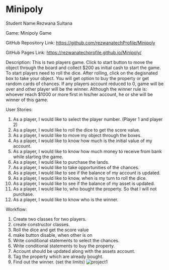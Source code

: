 # Minipoly
Student Name:Rezwana Sultana

Game: Minipoly Game

GitHub Repository Link: https://github.com/rezwanatechProfile/Minipoly

GitHub Pages Link: https://rezwanatechprofile.github.io/Minipoly/

Description:
This is two players game. Click to start button to move the object through the board and collect $200 as initial cash to start the game. To start players need to roll the dice. After rolling, click on the degisnated box to take your object. You will get option to buy the property or get random cards of chances.
If any players account reduced to 0, game will be over and other player will be the winner. Although the winner rule is: whoever reach $1000 or more first in his/her account, he or she will be winner of this game.

User Stories:
1.	As a player, I would like to select the player number. (Player 1 and player 2)
2.	As a player, I would like to roll the dice to get the score value.
3.	As a player, I would like to move my object through the boxes. 
4.	As a player, I would like to know how much is the initial value of my account.
5.	As a player, I would like to know how much money to receive from bank while starting the game.
6.	As a player, I would like to purchase the lands.
7.	As a player, I would like to take opportunities of the chances.
8.	As a player, I would like to see if the balance of my account is updated.
9.	As a player, I would like to know, when is my turn to roll the dice.
10.	As a player, I would like to see if the balance of my asset is updated.
11.	As a player, I would like to, who bought the property. So that I will not purchase. 
12.	As a player, I would like to know who is the winner. 

Workflow:

1. Create two classes for two players.
2. create constructor classes.
3. Roll the dice and get the score value
4. make button disable, when other is on
5. Write conditional statements to select the chances.
6. Write conditional statements to buy the property.
7. Account should be updated along with the assets account.
8. Tag the property which are already bought.
9. Find out the winner. (set the limits)
![project1](https://user-images.githubusercontent.com/120229816/216777045-214184bc-d926-4c61-ab61-c467c6eb7084.jpg)
